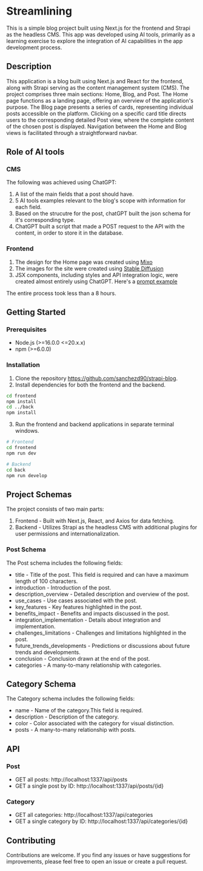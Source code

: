 # Streamlining
This is a simple blog project built using Next.js for the frontend and Strapi as the headless CMS. This app was developed using AI tools, primarily as a learning exercise to explore the integration of AI capabilities in the app development process. 

## Description 

This application is a blog built using Next.js and React for the frontend, along with Strapi serving as the content management system (CMS). The project comprises three main sections: Home, Blog, and Post. The Home page functions as a landing page, offering an overview of the application's purpose. The Blog page presents a series of cards, representing individual posts accessible on the platform. Clicking on a specific card title directs users to the corresponding detailed Post view, where the complete content of the chosen post is displayed. Navigation between the Home and Blog views is facilitated through a straightforward navbar.

## Role of AI tools

### CMS

The following was achieved using ChatGPT:

1. A list of the main fields that a post should have. 
2. 5 AI tools examples relevant to the blog's scope with information for each field.
3. Based on the strucutre for the post, chatGPT built the json schema for it's corresponding type.
4. ChatGPT built a script that made a POST request to the API with the content, in order to store it in the database.

### Frontend

1. The design for the Home page was created using [Mixo](https://app.mixo.io/ai-website-builder)
2. The images for the site were created using [Stable Diffusion](https://stablediffusionweb.com/)
3. JSX components, including styles and API integration logic, were created almost entirely using ChatGPT. Here's a [prompt example](./promptExamples.md)

The entire process took less than a 8 hours. 

## Getting Started
### Prerequisites

- Node.js (>=16.0.0 <=20.x.x)
- npm (>=6.0.0)

### Installation
1. Clone the repository https://github.com/sanchezd90/strapi-blog.
2. Install dependencies for both the frontend and the backend.
```bash
cd frontend
npm install
cd ../back
npm install
```
3. Run the frontend and backend applications in separate terminal windows.
```bash
# Frontend
cd frontend
npm run dev

# Backend
cd back
npm run develop

```

## Project Schemas
The project consists of two main parts:

1. Frontend - Built with Next.js, React, and Axios for data fetching.
2. Backend - Utilizes Strapi as the headless CMS with additional plugins for user permissions and internationalization.

### Post Schema
The Post schema includes the following fields:

- title - Title of the post. This field is required and can have a maximum length of 100 characters.
- introduction - Introduction of the post.
- description_overview - Detailed description and overview of the post.
- use_cases - Use cases associated with the post.
- key_features - Key features highlighted in the post.
- benefits_impact - Benefits and impacts discussed in the post.
- integration_implementation - Details about integration and implementation.
- challenges_limitations - Challenges and limitations highlighted in the post.
- future_trends_developments - Predictions or discussions about future trends and developments.
- conclusion - Conclusion drawn at the end of the post.
- categories - A many-to-many relationship with categories.

## Category Schema
The Category schema includes the following fields:

- name - Name of the category.This field is required.
- description - Description of the category.
- color - Color associated with the category for visual distinction.
- posts - A many-to-many relationship with posts.

## API

### Post

- GET all posts: http://localhost:1337/api/posts
- GET a single post by ID: http://localhost:1337/api/posts/{id}

### Category

- GET all categories: http://localhost:1337/api/categories
- GET a single category by ID: http://localhost:1337/api/categories/{id}

## Contributing
Contributions are welcome. If you find any issues or have suggestions for improvements, please feel free to open an issue or create a pull request.

